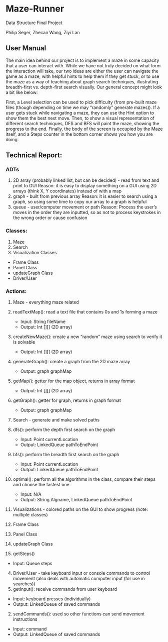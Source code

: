 # Maze-Runner
Data Structure Final Project

Philip Seger, Zhecan Wang, Ziyi Lan

## User Manual
The main idea behind our project is to implement a maze in some capacity that a user can interact with. While we have not truly decided on what form the interaction will take, our two ideas are either the user can navigate the game as a maze, with helpful hints to help them if they get stuck, or to use the maze as a way of teaching about graph search techniques, illustrating breadth-first vs. depth-first search visually. Our general concept might look a bit like below:

First, a Level selection can be used to pick difficulty (from pre-built maze files (though depending on time we may “randomly” generate mazes)). If a user gets stuck while navigating a maze, they can use the Hint option to show them the best next move. Then, to show a visual representation of different search techniques, DFS and BFS will paint the maze, showing the progress to the end. Finally, the body of the screen is occupied by the Maze itself, and a Steps counter in the bottom corner shows you how you are doing.

## Technical Report: 

### ADTs
1. 2D array (probably linked list, but can be decided) - read from text and print to GUI
Reason: it is easy to display something on a GUI using 2D arrays (think X, Y coordinates) instead of with a map
2. graph - built from previous array
Reason: it is easier to search using a graph, so using some time to copy our array to a graph is helpful
3. queue - user/computer movement or path
Reason: Process the user’s moves in the order they are inputted, so as not to process keystrokes in the wrong order or cause confusion

### Classes:
1. Maze
2. Search
3. Visualization Classes
 * Frame Class
 * Panel Class
 * updateGraph Class
 * Driver/User

### Actions:
1. Maze - everything maze related
 1. readTextMap(): read a text file that contains 0s and 1s forming a maze
    * Input: String fileName
    * Output: Int [][] (2D array)
 2. createNewMaze(): create a new “random” maze using search to verify it is solvable
    * Output: Int [][] (2D array)
 3. generateGraph(): create a graph from the 2D maze array
    * Output: graph graphMap
 4. getMap(): getter for the map object, returns in array format
    * Output: Int [][] (2D array)
 5. getGraph(): getter for graph, returns in graph format
    * Output: graph graphMap

2. Search - generate and make solved paths
 1. dfs(): perform the depth first search on the graph
    * Input: Point currentLocation
    * Output: LinkedQueue pathToEndPoint
 2. bfs(): perform the breadth first search on the graph
    * Input: Point currentLocation
    * Output: LinkedQueue pathToEndPoint
 3. optimal(): perform all the algorithms in the class, compare their steps and choose the fastest one
    * Input: N/A
    * Output: String Algname, LinkedQueue pathToEndPoint

3. Visualizations - colored paths on the GUI to show progress (note: multiple classes)
 1. Frame Class
 2. Panel Class
 3. updateGraph Class
 4. getSteps()
   * Input: Queue steps
	
4. Driver/User - take keyboard input or console commands to control movement (also deals with automatic computer input (for use in searches))
 1. getInput(): receive commands from user keyboard
   * Input: keyboard presses (individually)
   * Output: LinkedQueue of saved commands
 2. sendCommands(): used so other functions can send movement instructions
   * Input: command
   * Output: LinkedQueue of saved commands
